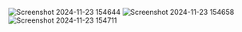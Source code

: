 ![Screenshot 2024-11-23 154644](https://github.com/user-attachments/assets/da1c4834-fa24-4991-aa10-be05aa80d58b)
![Screenshot 2024-11-23 154658](https://github.com/user-attachments/assets/82e25717-a368-4c87-911b-436e0d72f718)
![Screenshot 2024-11-23 154711](https://github.com/user-attachments/assets/75bcd46d-b95f-48f3-bf08-f5622af2ebdc)
